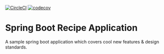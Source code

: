 [![CircleCI](https://circleci.com/gh/kartik15nov/UB-Recipe-App.svg?style=shield&circle-token=45741a0a523d9d1c52eb2b087747cb4c600dcf1d)](https://circleci.com/gh/kartik15nov/UB-Recipe-App)
[![codecov](https://codecov.io/gh/kartik15nov/UB-Recipe-App/branch/master/graph/badge.svg)](https://codecov.io/gh/kartik15nov/UB-Recipe-App)
# Spring Boot Recipe Application
A sample spring boot application which covers cool new features & design standards.